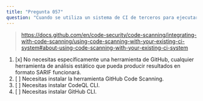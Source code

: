 ```yaml
---
title: "Pregunta 057"
question: "Cuando se utiliza un sistema de CI de terceros para ejecutar un escaneo de código, ¿qué herramienta de GitHub necesitas para analizar la base de código?"
---
```



> https://docs.github.com/en/code-security/code-scanning/integrating-with-code-scanning/using-code-scanning-with-your-existing-ci-system#about-using-code-scanning-with-your-existing-ci-system
1. [x] No necesitas específicamente una herramienta de GitHub, cualquier herramienta de análisis estático que pueda producir resultados en formato SARIF funcionará.
1. [ ] Necesitas instalar la herramienta GitHub Code Scanning.
1. [ ] Necesitas instalar CodeQL CLI.
1. [ ] Necesitas instalar GitHub CLI.
